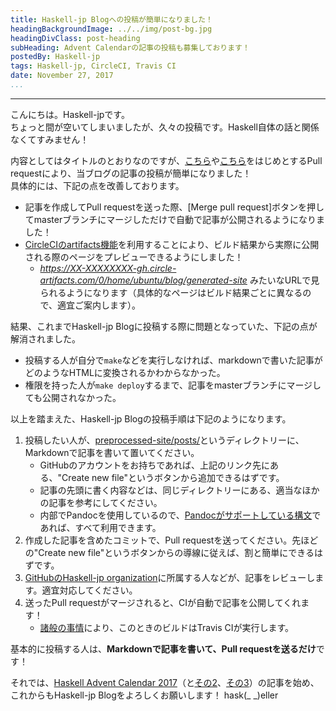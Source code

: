 ```yaml
---
title: Haskell-jp Blogへの投稿が簡単になりました！
headingBackgroundImage: ../../img/post-bg.jpg
headingDivClass: post-heading
subHeading: Advent Calendarの記事の投稿も募集しております！
postedBy: Haskell-jp
tags: Haskell-jp, CircleCI, Travis CI
date: November 27, 2017
...
```

---

こんにちは。Haskell-jpです。  
ちょっと間が空いてしまいましたが、久々の投稿です。Haskell自体の話と関係なくてすみません！

内容としてはタイトルのとおりなのですが、[こちら](https://github.com/haskell-jp/blog/pull/51)や[こちら](https://github.com/haskell-jp/blog/pull/53)をはじめとするPull requestにより、当ブログの記事の投稿が簡単になりました！  
具体的には、下記の点を改善しております。

- 記事を作成してPull requestを送った際、\[Merge pull request\]ボタンを押してmasterブランチにマージしただけで自動で記事が公開されるようになりました！
- [CircleCIのartifacts機能](https://circleci.com/docs/1.0/build-artifacts/)を利用することにより、ビルド結果から実際に公開される際のページをプレビューできるようにしました！
    - *https://XX-XXXXXXXX-gh.circle-artifacts.com/0/home/ubuntu/blog/generated-site* みたいなURLで見られるようになります（具体的なページはビルド結果ごとに異なるので、適宜ご案内します）。

結果、これまでHaskell-jp Blogに投稿する際に問題となっていた、下記の点が解消されました。

- 投稿する人が自分で`make`などを実行しなければ、markdownで書いた記事がどのようなHTMLに変換されるかわからなかった。
- 権限を持った人が`make deploy`するまで、記事をmasterブランチにマージしても公開されなかった。

以上を踏まえた、Haskell-jp Blogの投稿手順は下記のようになります。

1. 投稿したい人が、[preprocessed-site/posts/](https://github.com/haskell-jp/blog/tree/master/preprocessed-site/posts/)というディレクトリーに、Markdownで記事を書いて置いてください。
    - GitHubのアカウントをお持ちであれば、上記のリンク先にある、"Create new file"というボタンから追加できるはずです。
    - 記事の先頭に書く内容などは、同じディレクトリーにある、適当なほかの記事を参考にしてください。
    - 内部でPandocを使用しているので、[Pandocがサポートしている構文](http://pandoc.org/MANUAL.html#pandocs-markdown)であれば、すべて利用できます。
1. 作成した記事を含めたコミットで、Pull requestを送ってください。先ほどの"Create new file"というボタンからの導線に従えば、割と簡単にできるはずです。
1. [GitHubのHaskell-jp organization](https://github.com/haskell-jp)に所属する人などが、記事をレビューします。適宜対応してください。
1. 送ったPull requestがマージされると、CIが自動で記事を公開してくれます！
    - [諸般の事情](https://github.com/haskell-jp/blog/issues/54)により、このときのビルドはTravis CIが実行します。

基本的に投稿する人は、**Markdownで記事を書いて、Pull requestを送るだけ**です！

それでは、[Haskell Advent Calendar 2017](https://qiita.com/advent-calendar/2017/haskell)（と[その2](https://qiita.com/advent-calendar/2017/haskell2)、[その3](https://qiita.com/advent-calendar/2017/haskell3)）の記事を始め、これからもHaskell-jp Blogをよろしくお願いします！ hask(\_ \_)eller
